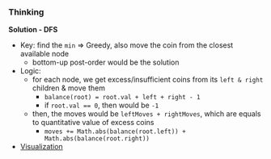 ### Thinking
**Solution - DFS**
- Key: find the `min` => Greedy, also move the coin from the closest available node
  - bottom-up post-order would be the solution
- Logic:
  - for each node, we get excess/insufficient coins from its `left & right` children & move them
    - `balance(root) = root.val + left + right - 1`
    - if `root.val == 0`, then would be `-1`
  - then, the moves would be `leftMoves + rightMoves`, which are equals to quantitative value of excess coins
    - `moves += Math.abs(balance(root.left)) + Math.abs(balance(root.right))`
- [Visualization](https://leetcode.com/problems/distribute-coins-in-binary-tree/discuss/221939/C%2B%2B-with-picture-post-order-traversal)